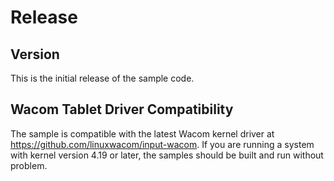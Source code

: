 # Release

## Version
This is the initial release of the sample code.

## Wacom Tablet Driver Compatibility
The sample is compatible with the latest Wacom kernel driver at https://github.com/linuxwacom/input-wacom. If you are running a system with kernel version 4.19 or later, the samples should be built and run without problem.

